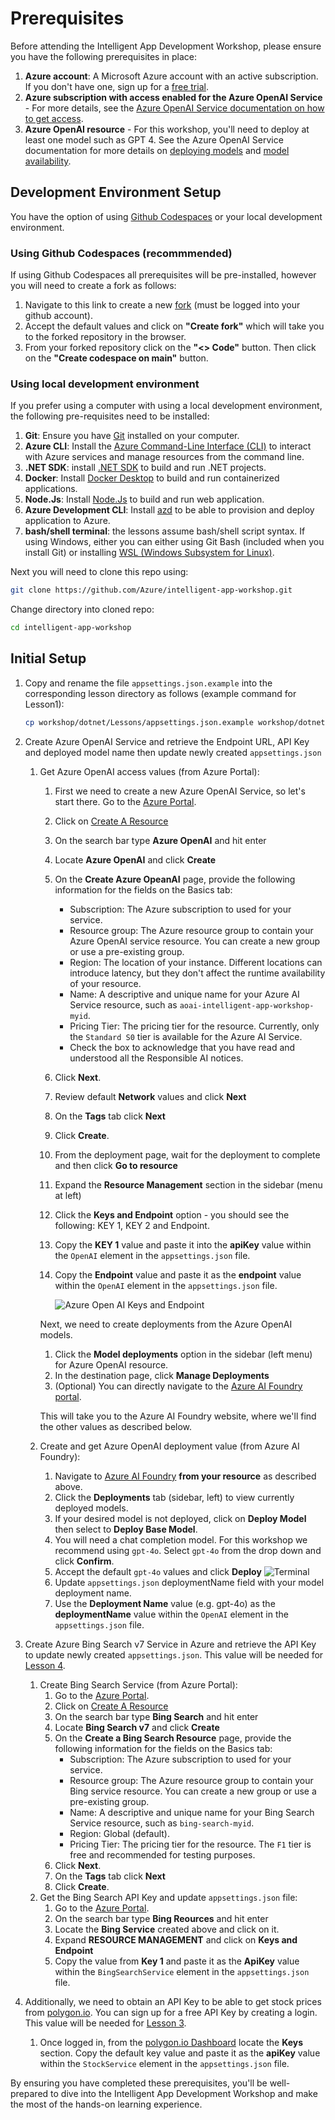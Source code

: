 # Prerequisites

Before attending the Intelligent App Development Workshop, please ensure you have the following prerequisites in place:

1. **Azure account**: A Microsoft Azure account with an active subscription. If you don't have one, sign up for a [free trial](https://azure.microsoft.com/en-us/free/).
1. **Azure subscription with access enabled for the Azure OpenAI Service** - For more details, see the [Azure OpenAI Service documentation on how to get access](https://learn.microsoft.com/azure/ai-services/openai/overview#how-do-i-get-access-to-azure-openai). 
1. **Azure OpenAI resource** - For this workshop, you'll need to deploy at least one model such as GPT 4. See the Azure OpenAI Service documentation for more details on [deploying models](https://learn.microsoft.com/azure/ai-services/openai/how-to/create-resource?pivots=web-portal) and [model availability](https://learn.microsoft.com/azure/ai-services/openai/concepts/models).

## Development Environment Setup

You have the option of using [Github Codespaces](https://docs.github.com/en/codespaces/getting-started/quickstart) or your local development environment.

### Using Github Codespaces (recommmended)

If using Github Codespaces all prerequisites will be pre-installed, however you will need to create a fork as follows:

1. Navigate to this link to create a new [fork](https://github.com/Azure/intelligent-app-workshop/fork) (must be logged into your github account).
1. Accept the default values and click on **"Create fork"** which will take you to the forked repository in the browser.
1. From your forked repository click on the **"<> Code"** button. Then click on the **"Create codespace on main"** button.

### Using local development environment

If you prefer using a computer with using a local development environment, the following pre-requisites need to be installed:

1. **Git**: Ensure you have [Git](https://git-scm.com/downloads) installed on your computer.
1. **Azure CLI**: Install the [Azure Command-Line Interface (CLI)](https://docs.microsoft.com/en-us/cli/azure/install-azure-cli) to interact with Azure services and manage resources from the command line.
1. **.NET SDK**: install [.NET SDK](https://dotnet.microsoft.com/en-us/download) to build and run .NET projects.
1. **Docker**: Install [Docker Desktop](https://www.docker.com/products/docker-desktop) to build and run containerized applications.
1. **Node.Js**: Install [Node.Js](https://nodejs.org/en/download/package-manager) to build and run web application.
1. **Azure Development CLI**: Install [azd](https://learn.microsoft.com/en-us/azure/developer/azure-developer-cli/install-azd) to be able to provision and deploy application to Azure.
1. **bash/shell terminal**: the lessons assume bash/shell script syntax. If using Windows, either you can either using Git Bash (included when you install Git) or installing [WSL (Windows Subsystem for Linux)](https://learn.microsoft.com/en-us/windows/wsl/install).

Next you will need to clone this repo using:

```bash
git clone https://github.com/Azure/intelligent-app-workshop.git
```

Change directory into cloned repo:

```bash
cd intelligent-app-workshop
```

## Initial Setup

1. Copy and rename the file `appsettings.json.example` into the corresponding lesson directory as follows (example command for Lesson1):

    ```bash
    cp workshop/dotnet/Lessons/appsettings.json.example workshop/dotnet/Lessons/Lesson1/appsettings.json
    ```

1. Create Azure OpenAI Service and retrieve the Endpoint URL, API Key and deployed model name then update newly created `appsettings.json`

    1. Get Azure OpenAI access values (from Azure Portal):
        1. First we need to create a new Azure OpenAI Service, so let's start there. Go to the [Azure Portal](https://portal.azure.com).
        1. Click on [Create A Resource](https://ms.portal.azure.com/#create/hub)
        1. On the search bar type **Azure OpenAI** and hit enter
        1. Locate **Azure OpenAI** and click **Create**
        1. On the **Create Azure OpeanAI** page, provide the following information for the fields on the Basics tab:
            * Subscription: The Azure subscription to used for your service.
            * Resource group: The Azure resource group to contain your Azure OpenAI service resource. You can create a new group or use a pre-existing group.
            * Region: The location of your instance. Different locations can introduce latency, but they don't affect the runtime availability of your resource.
            * Name: A descriptive and unique name for your Azure AI Service resource, such as `aoai-intelligent-app-workshop-myid`.
            * Pricing Tier: The pricing tier for the resource. Currently, only the `Standard S0` tier is available for the Azure AI Service.
            * Check the box to acknowledge that you have read and understood all the Responsible AI notices.
        1. Click **Next**.
        1. Review default **Network** values and click **Next**
        1. On the **Tags** tab click **Next**
        1. Click **Create**.
        1. From the deployment page, wait for the deployment to complete and then click **Go to resource**
        1. Expand the **Resource Management** section in the sidebar (menu at left)
        1. Click the **Keys and Endpoint** option - you should see the following: KEY 1, KEY 2 and Endpoint.
        1. Copy the **KEY 1** value and paste it into the **apiKey** value within the `OpenAI` element in the `appsettings.json` file.
        1. Copy the **Endpoint** value and paste it as the **endpoint** value within the `OpenAI` element in the `appsettings.json` file.

            ![Azure Open AI Keys and Endpoint](./images/keys-and-endpoint.jpg)

        Next, we need to create deployments from the Azure OpenAI models.

        1. Click the **Model deployments** option in the sidebar (left menu) for Azure OpenAI resource.
        1. In the destination page, click **Manage Deployments**
        1. (Optional) You can directly navigate to the [Azure AI Foundry portal](https://oai.azure.com).

        This will take you to the Azure AI Foundry website, where we'll find the other values as described below.

    1. Create and get Azure OpenAI deployment value (from Azure AI Foundry):

        1. Navigate to [Azure AI Foundry](https://oai.azure.com) **from your resource** as described above.
        1. Click the **Deployments** tab (sidebar, left) to view currently deployed models.
        1. If your desired model is not deployed, click on **Deploy Model** then select to **Deploy Base Model**.
        1. You will need a chat completion model. For this workshop we recommend using `gpt-4o`. Select `gpt-4o` from the drop down and click **Confirm**.
        1. Accept the default `gpt-4o` values and click **Deploy**
            ![Terminal](./images/deploy-model.jpg)
        1. Update `appsettings.json` deploymentName field with your model deployment name.
        1. Use the **Deployment Name** value (e.g. gpt-4o) as the **deploymentName** value within the `OpenAI` element in the `appsettings.json` file.

1. Create Azure Bing Search v7 Service in Azure and retrieve the API Key to update newly created `appsettings.json`. This value will be needed for [Lesson 4](lesson4.md).
    1. Create Bing Search Service (from Azure Portal):
        1. Go to the [Azure Portal](https://portal.azure.com).
        1. Click on [Create A Resource](https://ms.portal.azure.com/#create/hub)
        1. On the search bar type **Bing Search** and hit enter
        1. Locate **Bing Search v7** and click **Create**
        1. On the **Create a Bing Search Resource** page, provide the following information for the fields on the Basics tab:
            * Subscription: The Azure subscription to used for your service.
            * Resource group: The Azure resource group to contain your Bing service resource. You can create a new group or use a pre-existing group.
            * Name: A descriptive and unique name for your Bing Search Service resource, such as `bing-search-myid`.
            * Region: Global (default).
            * Pricing Tier: The pricing tier for the resource. The `F1` tier is free and recommended for testing purposes.
        1. Click **Next**.
        1. On the **Tags** tab click **Next**
        1. Click **Create**.
    1. Get the Bing Search API Key and update `appsettings.json` file:
        1. Go to the [Azure Portal](https://portal.azure.com).
        1. On the search bar type **Bing Reources** and hit enter
        1. Locate the **Bing Service** created above and click on it.
        1. Expand **RESOURCE MANAGEMENT** and click on **Keys and Endpoint**
        1. Copy the value from **Key 1** and paste it as the **ApiKey** value within the `BingSearchService` element in the `appsettings.json` file.

1. Additionally, we need to obtain an API Key to be able to get stock prices from [polygon.io](https://polygon.io/dashboard/login). You can sign up for a free API Key by creating a login. This value will be needed for [Lesson 3](lesson3.md).
    1. Once logged in, from the [polygon.io Dashboard](https://polygon.io/dashboard) locate the **Keys** section. Copy the default key value and paste it as the **apiKey** value within the `StockService` element in the `appsettings.json` file.

By ensuring you have completed these prerequisites, you'll be well-prepared to dive into the Intelligent App Development Workshop and make the most of the hands-on learning experience.
